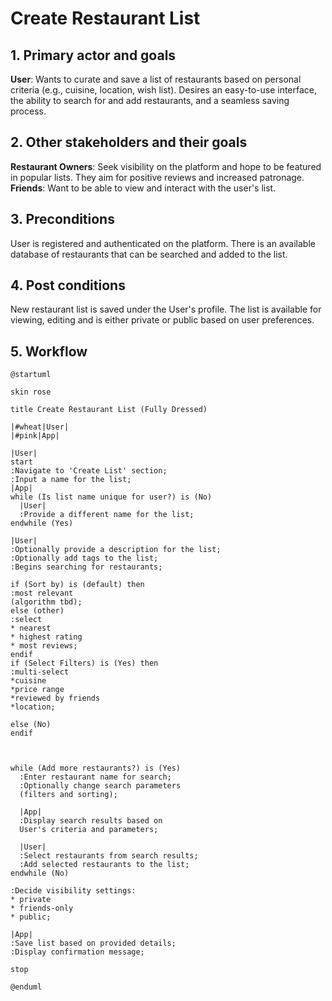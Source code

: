 # Create Restaurant List
## 1. Primary actor and goals
   __User__: Wants to curate and save a list of restaurants based on personal criteria (e.g., cuisine, location, wish list). 
   Desires an easy-to-use interface, the ability to search for and add restaurants, and a seamless saving process.

## 2. Other stakeholders and their goals
   __Restaurant Owners__: Seek visibility on the platform and hope to be featured in popular lists. They aim for positive reviews and increased patronage.
   __Friends__: Want to be able to view and interact with the user's list.
## 3. Preconditions
   User is registered and authenticated on the platform.
   There is an available database of restaurants that can be searched and added to the list.
## 4. Post conditions
   New restaurant list is saved under the User's profile.
   The list is available for viewing, editing and is either private or public based on user preferences.
## 5. Workflow
```plantuml
@startuml

skin rose

title Create Restaurant List (Fully Dressed)

|#wheat|User|
|#pink|App|

|User|
start
:Navigate to 'Create List' section;
:Input a name for the list;
|App|
while (Is list name unique for user?) is (No)
  |User|
  :Provide a different name for the list;
endwhile (Yes)

|User|
:Optionally provide a description for the list;
:Optionally add tags to the list;
:Begins searching for restaurants;

if (Sort by) is (default) then
:most relevant
(algorithm tbd);
else (other)
:select
* nearest
* highest rating
* most reviews;
endif
if (Select Filters) is (Yes) then
:multi-select
*cuisine
*price range
*reviewed by friends
*location;

else (No)
endif



while (Add more restaurants?) is (Yes)
  :Enter restaurant name for search;
  :Optionally change search parameters 
  (filters and sorting);

  |App|
  :Display search results based on 
  User's criteria and parameters;

  |User|
  :Select restaurants from search results;
  :Add selected restaurants to the list;
endwhile (No)

:Decide visibility settings:
* private
* friends-only
* public;

|App|
:Save list based on provided details;
:Display confirmation message;

stop

@enduml

```